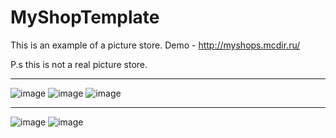 # MyShopTemplate

This is an example of a picture store.
Demo - http://myshops.mcdir.ru/

P.s this is not a real picture store.

<hr />

![image](https://user-images.githubusercontent.com/102516666/192602603-ff880559-8946-4c27-819d-1173d9e4d044.png)
![image](https://user-images.githubusercontent.com/102516666/192602393-bc7c57dc-5fda-4d11-b870-dfe96f55331d.png)
![image](https://user-images.githubusercontent.com/102516666/192602672-026f438f-69cc-47e7-bc28-0c5324c10403.png)

<hr />

![image](https://user-images.githubusercontent.com/102516666/192601198-f4bfcd04-29ff-483f-bcbb-8c8c2c1d0521.png)
![image](https://user-images.githubusercontent.com/102516666/192601261-be0f0d28-2a75-45ce-b435-4c8aeac4c945.png)
